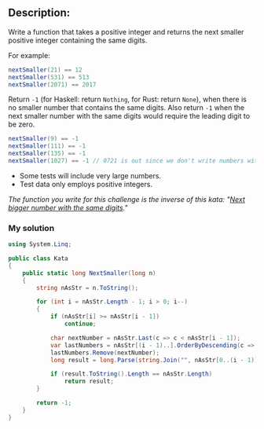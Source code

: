 ## Description:
Write a function that takes a positive integer and returns the next smaller positive integer containing the same digits.

For example:
```C#
nextSmaller(21) == 12
nextSmaller(531) == 513
nextSmaller(2071) == 2017
```
Return ```-1``` (for Haskell: return ```Nothing```, for Rust: return ```None```), when there is no smaller number that contains the same digits. Also return ```-1``` when the next smaller number with the same digits would require the leading digit to be zero.
```C#
nextSmaller(9) == -1
nextSmaller(111) == -1
nextSmaller(135) == -1
nextSmaller(1027) == -1 // 0721 is out since we don't write numbers with leading zeros
```
- Some tests will include very large numbers.
- Test data only employs positive integers.
  
*The function you write for this challenge is the inverse of this kata: "[Next bigger number with the same digits](https://www.codewars.com/kata/next-bigger-number-with-the-same-digits)."*
### My solution
```C#
using System.Linq;

public class Kata
{
    public static long NextSmaller(long n)
    {
        string nAsStr = n.ToString();

        for (int i = nAsStr.Length - 1; i > 0; i--)
        {
            if (nAsStr[i] >= nAsStr[i - 1])
                continue;

            char nextNumber = nAsStr.Last(c => c < nAsStr[i - 1]);
            var lastNumbers = nAsStr[(i - 1)..].OrderByDescending(c => c).ToList();
            lastNumbers.Remove(nextNumber);
            long result = long.Parse(string.Join("", nAsStr[0..(i - 1)], nextNumber, string.Join("", lastNumbers)));

            if (result.ToString().Length == nAsStr.Length)
                return result;
        }

        return -1;
    }
}
```
